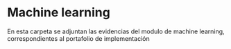 # Machine learning
En esta carpeta se adjuntan las evidencias del modulo de machine learning, correspondientes al portafolio de implementación
